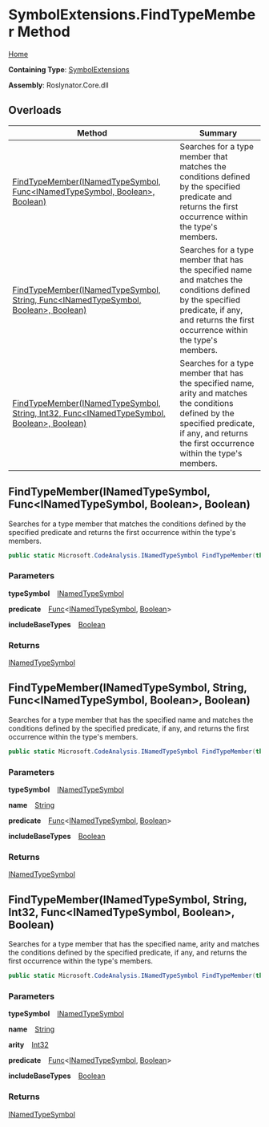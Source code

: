 # SymbolExtensions\.FindTypeMember Method

[Home](../../../README.md)

**Containing Type**: [SymbolExtensions](../README.md)

**Assembly**: Roslynator\.Core\.dll

## Overloads

| Method | Summary |
| ------ | ------- |
| [FindTypeMember(INamedTypeSymbol, Func\<INamedTypeSymbol, Boolean\>, Boolean)](#931525377) | Searches for a type member that matches the conditions defined by the specified predicate and returns the first occurrence within the type's members\. |
| [FindTypeMember(INamedTypeSymbol, String, Func\<INamedTypeSymbol, Boolean\>, Boolean)](#4255324844) | Searches for a type member that has the specified name and matches the conditions defined by the specified predicate, if any, and returns the first occurrence within the type's members\. |
| [FindTypeMember(INamedTypeSymbol, String, Int32, Func\<INamedTypeSymbol, Boolean\>, Boolean)](#3885424205) | Searches for a type member that has the specified name, arity and matches the conditions defined by the specified predicate, if any, and returns the first occurrence within the type's members\. |

<a id="931525377"></a>

## FindTypeMember\(INamedTypeSymbol, Func\<INamedTypeSymbol, Boolean\>, Boolean\) 

  
Searches for a type member that matches the conditions defined by the specified predicate and returns the first occurrence within the type's members\.

```csharp
public static Microsoft.CodeAnalysis.INamedTypeSymbol FindTypeMember(this Microsoft.CodeAnalysis.INamedTypeSymbol typeSymbol, Func<Microsoft.CodeAnalysis.INamedTypeSymbol, bool> predicate, bool includeBaseTypes = false)
```

### Parameters

**typeSymbol** &ensp; [INamedTypeSymbol](https://docs.microsoft.com/en-us/dotnet/api/microsoft.codeanalysis.inamedtypesymbol)

**predicate** &ensp; [Func](https://docs.microsoft.com/en-us/dotnet/api/system.func-2)\<[INamedTypeSymbol](https://docs.microsoft.com/en-us/dotnet/api/microsoft.codeanalysis.inamedtypesymbol), [Boolean](https://docs.microsoft.com/en-us/dotnet/api/system.boolean)\>

**includeBaseTypes** &ensp; [Boolean](https://docs.microsoft.com/en-us/dotnet/api/system.boolean)

### Returns

[INamedTypeSymbol](https://docs.microsoft.com/en-us/dotnet/api/microsoft.codeanalysis.inamedtypesymbol)

<a id="4255324844"></a>

## FindTypeMember\(INamedTypeSymbol, String, Func\<INamedTypeSymbol, Boolean\>, Boolean\) 

  
Searches for a type member that has the specified name and matches the conditions defined by the specified predicate, if any, and returns the first occurrence within the type's members\.

```csharp
public static Microsoft.CodeAnalysis.INamedTypeSymbol FindTypeMember(this Microsoft.CodeAnalysis.INamedTypeSymbol typeSymbol, string name, Func<Microsoft.CodeAnalysis.INamedTypeSymbol, bool> predicate = null, bool includeBaseTypes = false)
```

### Parameters

**typeSymbol** &ensp; [INamedTypeSymbol](https://docs.microsoft.com/en-us/dotnet/api/microsoft.codeanalysis.inamedtypesymbol)

**name** &ensp; [String](https://docs.microsoft.com/en-us/dotnet/api/system.string)

**predicate** &ensp; [Func](https://docs.microsoft.com/en-us/dotnet/api/system.func-2)\<[INamedTypeSymbol](https://docs.microsoft.com/en-us/dotnet/api/microsoft.codeanalysis.inamedtypesymbol), [Boolean](https://docs.microsoft.com/en-us/dotnet/api/system.boolean)\>

**includeBaseTypes** &ensp; [Boolean](https://docs.microsoft.com/en-us/dotnet/api/system.boolean)

### Returns

[INamedTypeSymbol](https://docs.microsoft.com/en-us/dotnet/api/microsoft.codeanalysis.inamedtypesymbol)

<a id="3885424205"></a>

## FindTypeMember\(INamedTypeSymbol, String, Int32, Func\<INamedTypeSymbol, Boolean\>, Boolean\) 

  
Searches for a type member that has the specified name, arity and matches the conditions defined by the specified predicate, if any, and returns the first occurrence within the type's members\.

```csharp
public static Microsoft.CodeAnalysis.INamedTypeSymbol FindTypeMember(this Microsoft.CodeAnalysis.INamedTypeSymbol typeSymbol, string name, int arity, Func<Microsoft.CodeAnalysis.INamedTypeSymbol, bool> predicate = null, bool includeBaseTypes = false)
```

### Parameters

**typeSymbol** &ensp; [INamedTypeSymbol](https://docs.microsoft.com/en-us/dotnet/api/microsoft.codeanalysis.inamedtypesymbol)

**name** &ensp; [String](https://docs.microsoft.com/en-us/dotnet/api/system.string)

**arity** &ensp; [Int32](https://docs.microsoft.com/en-us/dotnet/api/system.int32)

**predicate** &ensp; [Func](https://docs.microsoft.com/en-us/dotnet/api/system.func-2)\<[INamedTypeSymbol](https://docs.microsoft.com/en-us/dotnet/api/microsoft.codeanalysis.inamedtypesymbol), [Boolean](https://docs.microsoft.com/en-us/dotnet/api/system.boolean)\>

**includeBaseTypes** &ensp; [Boolean](https://docs.microsoft.com/en-us/dotnet/api/system.boolean)

### Returns

[INamedTypeSymbol](https://docs.microsoft.com/en-us/dotnet/api/microsoft.codeanalysis.inamedtypesymbol)

